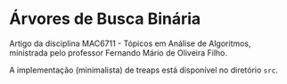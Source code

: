 Árvores de Busca Binária
========================

Artigo da disciplina MAC6711 - Tópicos em Análise de Algoritmos,
ministrada pelo professor Fernando Mário de Oliveira Filho.

A implementação (minimalista) de treaps está disponível no diretório `src`.
